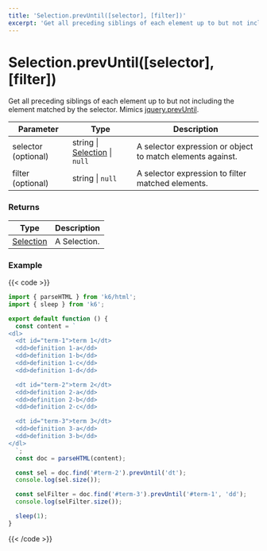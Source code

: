 ```yaml
---
title: 'Selection.prevUntil([selector], [filter])'
excerpt: 'Get all preceding siblings of each element up to but not including the element matched by the selector.'
---
```


# Selection.prevUntil([selector], [filter])

Get all preceding siblings of each element up to but not including the element matched by the selector.
Mimics [jquery.prevUntil](https://api.jquery.com/prevUntil/).

| Parameter           | Type                                                               | Description                                                |
| ------------------- | ------------------------------------------------------------------ | ---------------------------------------------------------- |
| selector (optional) | string \| [Selection](https://grafana.com/docs/k6/<K6_VERSION>/javascript-api/k6-html/selection) \| `null` | A selector expression or object to match elements against. |
| filter (optional)   | string \| `null`                                                   | A selector expression to filter matched elements.          |

### Returns

| Type                                           | Description  |
| ---------------------------------------------- | ------------ |
| [Selection](https://grafana.com/docs/k6/<K6_VERSION>/javascript-api/k6-html/selection) | A Selection. |

### Example

{{< code >}}

```javascript
import { parseHTML } from 'k6/html';
import { sleep } from 'k6';

export default function () {
  const content = `
<dl>
  <dt id="term-1">term 1</dt>
  <dd>definition 1-a</dd>
  <dd>definition 1-b</dd>
  <dd>definition 1-c</dd>
  <dd>definition 1-d</dd>

  <dt id="term-2">term 2</dt>
  <dd>definition 2-a</dd>
  <dd>definition 2-b</dd>
  <dd>definition 2-c</dd>

  <dt id="term-3">term 3</dt>
  <dd>definition 3-a</dd>
  <dd>definition 3-b</dd>
</dl>
  `;
  const doc = parseHTML(content);

  const sel = doc.find('#term-2').prevUntil('dt');
  console.log(sel.size());

  const selFilter = doc.find('#term-3').prevUntil('#term-1', 'dd');
  console.log(selFilter.size());

  sleep(1);
}
```

{{< /code >}}
